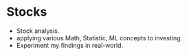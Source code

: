 # Stocks
- Stock analysis.
- applying various Math, Statistic, ML concepts to investing.
- Experiment my findings in real-world.

